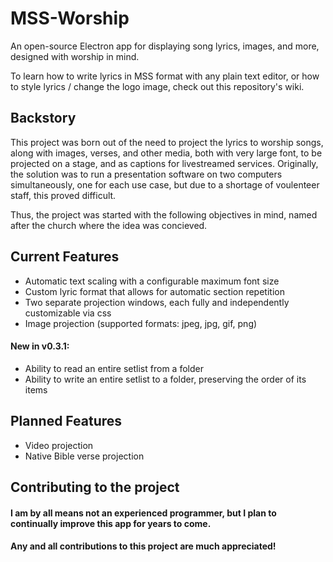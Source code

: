 # MSS-Worship
An open-source Electron app for displaying song lyrics, images, and more, designed with worship in mind.

To learn how to write lyrics in MSS format with any plain text editor, or how to style lyrics / change the logo image, check out this repository's wiki.

## Backstory
This project was born out of the need to project the lyrics to worship songs, along with images, verses, and other media, both with very large font, to be projected on a stage, and as captions for livestreamed services. Originally, the solution was to run a presentation software on two computers simultaneously, one for each use case, but due to a shortage of voulenteer staff, this proved difficult. 

Thus, the project was started with the following objectives in mind, named after the church where the idea was concieved.

## Current Features
- Automatic text scaling with a configurable maximum font size
- Custom lyric format that allows for automatic section repetition
- Two separate projection windows, each fully and independently customizable via css
- Image projection (supported formats: jpeg, jpg, gif, png)
#### New in v0.3.1:
- Ability to read an entire setlist from a folder
- Ability to write an entire setlist to a folder, preserving the order of its items

## Planned Features
- Video projection
- Native Bible verse projection

## Contributing to the project
#### I am by all means not an experienced programmer, but I plan to continually improve this app for years to come.
#### Any and all contributions to this project are much appreciated!
